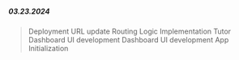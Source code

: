##### 03.23.2024

> Deployment URL update
> Routing Logic Implementation
> Tutor Dashboard UI development
> Dashboard UI development
> App Initialization
